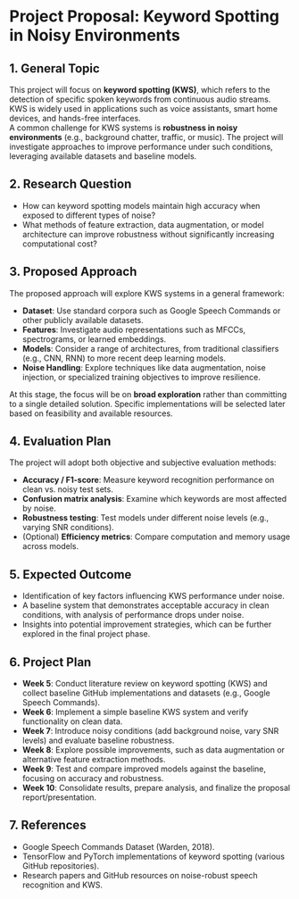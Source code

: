# Project Proposal: Keyword Spotting in Noisy Environments

## 1. General Topic
This project will focus on **keyword spotting (KWS)**, which refers to the detection of specific spoken keywords from continuous audio streams. KWS is widely used in applications such as voice assistants, smart home devices, and hands-free interfaces.  
A common challenge for KWS systems is **robustness in noisy environments** (e.g., background chatter, traffic, or music). The project will investigate approaches to improve performance under such conditions, leveraging available datasets and baseline models.

## 2. Research Question
- How can keyword spotting models maintain high accuracy when exposed to different types of noise?  
- What methods of feature extraction, data augmentation, or model architecture can improve robustness without significantly increasing computational cost?  

## 3. Proposed Approach
The proposed approach will explore KWS systems in a general framework:
- **Dataset**: Use standard corpora such as Google Speech Commands or other publicly available datasets.  
- **Features**: Investigate audio representations such as MFCCs, spectrograms, or learned embeddings.  
- **Models**: Consider a range of architectures, from traditional classifiers (e.g., CNN, RNN) to more recent deep learning models.  
- **Noise Handling**: Explore techniques like data augmentation, noise injection, or specialized training objectives to improve resilience.  

At this stage, the focus will be on **broad exploration** rather than committing to a single detailed solution. Specific implementations will be selected later based on feasibility and available resources.

## 4. Evaluation Plan
The project will adopt both objective and subjective evaluation methods:
- **Accuracy / F1-score**: Measure keyword recognition performance on clean vs. noisy test sets.  
- **Confusion matrix analysis**: Examine which keywords are most affected by noise.  
- **Robustness testing**: Test models under different noise levels (e.g., varying SNR conditions).  
- (Optional) **Efficiency metrics**: Compare computation and memory usage across models.  

## 5. Expected Outcome
- Identification of key factors influencing KWS performance under noise.  
- A baseline system that demonstrates acceptable accuracy in clean conditions, with analysis of performance drops under noise.  
- Insights into potential improvement strategies, which can be further explored in the final project phase.  

## 6. Project Plan
- **Week 5**: Conduct literature review on keyword spotting (KWS) and collect baseline GitHub implementations and datasets (e.g., Google Speech Commands).  
- **Week 6**: Implement a simple baseline KWS system and verify functionality on clean data.  
- **Week 7**: Introduce noisy conditions (add background noise, vary SNR levels) and evaluate baseline robustness.  
- **Week 8**: Explore possible improvements, such as data augmentation or alternative feature extraction methods.  
- **Week 9**: Test and compare improved models against the baseline, focusing on accuracy and robustness.  
- **Week 10**: Consolidate results, prepare analysis, and finalize the proposal report/presentation.  

## 7. References
- Google Speech Commands Dataset (Warden, 2018).  
- TensorFlow and PyTorch implementations of keyword spotting (various GitHub repositories).  
- Research papers and GitHub resources on noise-robust speech recognition and KWS.  
